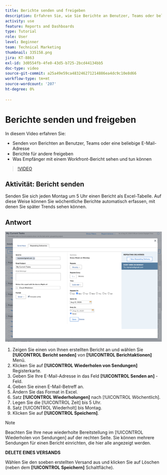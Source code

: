 ```yaml
---
title: Berichte senden und freigeben
description: Erfahren Sie, wie Sie Berichte an Benutzer, Teams oder beliebige E-Mail-Adressen senden und Berichte für andere in Workfront freigeben können.
activity: use
feature: Reports and Dashboards
type: Tutorial
role: User
level: Beginner
team: Technical Marketing
thumbnail: 335158.png
jira: KT-8863
exl-id: 3d0554fb-4fe0-43d5-b725-2bcd44134bb5
doc-type: video
source-git-commit: a25a49e59ca483246271214886ea4dc9c10e8d66
workflow-type: tm+mt
source-wordcount: '207'
ht-degree: 0%

---
```


# Berichte senden und freigeben

In diesem Video erfahren Sie:

* Senden von Berichten an Benutzer, Teams oder eine beliebige E-Mail-Adresse
* Berichte für andere freigeben
* Was Empfänger mit einem Workfront-Bericht sehen und tun können

>[!VIDEO](https://video.tv.adobe.com/v/335158/?quality=12&learn=on)

## Aktivität: Bericht senden

Senden Sie sich jeden Montag um 5 Uhr einen Bericht als Excel-Tabelle. Auf diese Weise können Sie wöchentliche Berichte automatisch erfassen, mit denen Sie später Trends sehen können.

## Antwort

![Ein Bild des Bildschirms zum Einrichten wiederholter Berichtbereitstellungen](assets/send-a-report.png)

1. Zeigen Sie einen von Ihnen erstellten Bericht an und wählen Sie **[!UICONTROL Bericht senden]** von **[!UICONTROL Berichtaktionen]** Menü.
1. Klicken Sie auf **[!UICONTROL Wiederholen von Sendungen]** Registerkarte.
1. Geben Sie Ihre E-Mail-Adresse in das Feld **[!UICONTROL Senden an]** -Feld.
1. Geben Sie einen E-Mail-Betreff an.
1. Ändern Sie das Format in Excel.
1. Satz **[!UICONTROL Wiederholungen]** nach [!UICONTROL Wöchentlich].
1. Legen Sie die [!UICONTROL Zeit] bis 5 Uhr.
1. Satz [!UICONTROL Wiederholt] bis Montag.
1. Klicken Sie auf **[!UICONTROL Speichern]**.

>[!NOTE]
>
>Beachten Sie Ihre neue wiederholte Bereitstellung im [!UICONTROL Wiederholen von Sendungen] auf der rechten Seite. Sie können mehrere Sendungen für einen Bericht einrichten, die hier alle angezeigt werden.

**DELETE EINES VERSANDS**

Wählen Sie den soeben erstellten Versand aus und klicken Sie auf Löschen (neben dem **[!UICONTROL Speichern]** Schaltfläche).
